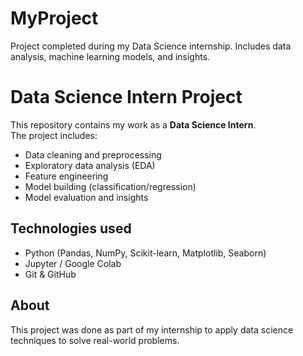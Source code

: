 # MyProject
Project completed during my Data Science internship. Includes data analysis, machine learning models, and insights.
# Data Science Intern Project
This repository contains my work as a **Data Science Intern**.  
The project includes:
- Data cleaning and preprocessing
- Exploratory data analysis (EDA)
- Feature engineering
- Model building (classification/regression)
- Model evaluation and insights
## Technologies used
- Python (Pandas, NumPy, Scikit-learn, Matplotlib, Seaborn)
- Jupyter / Google Colab
- Git & GitHub
## About
This project was done as part of my internship to apply data science techniques to solve real-world problems.

